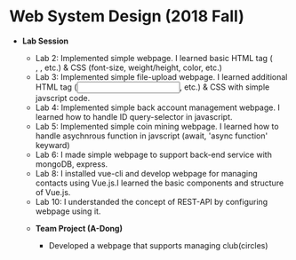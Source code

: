 Web System Design (2018 Fall)
=============  
* **Lab Session**
    * Lab 2: Implemented simple webpage. I learned basic HTML tag (<form>, <table>, etc.) & CSS (font-size, weight/height, color, etc.)
    * Lab 3: Implemented simple file-upload webpage. I learned additional HTML tag (<input>, etc.)  & CSS with simple javscript code.
    * Lab 4: Implemented simple back account management webpage. I learned how to handle ID query-selector in javascript.
    * Lab 5: Implemented simple coin mining webpage. I learned how to handle asychnrous function in javscript (await, 'async function' keyward)
    * Lab 6: I made simple webpage to support back-end service with mongoDB, express.
    * Lab 8: I installed vue-cli and develop webpage for managing contacts using Vue.js.I learned the basic components and structure of Vue.js.
    * Lab 10: I understanded the concept of REST-API by configuring webpage using it.
  
* **Team Project (A-Dong)**  
    * Developed a webpage that supports managing club(circles)
